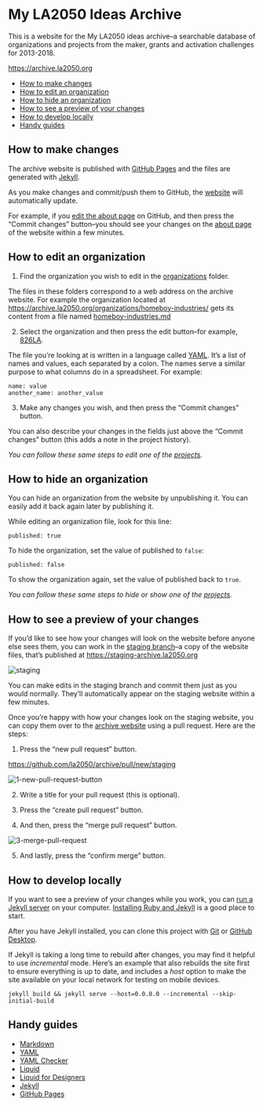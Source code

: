 
# My LA2050 Ideas Archive

This is a website for the My LA2050 ideas archive–a searchable database of organizations and projects from the maker, grants and activation challenges for 2013-2018.

https://archive.la2050.org

* [How to make changes](#how-to-make-changes)
* [How to edit an organization](#how-to-edit-an-organization)
* [How to hide an organization](#how-to-hide-an-organization)
* [How to see a preview of your changes](#how-to-see-a-preview-of-your-changes)
* [How to develop locally](#how-to-develop-locally)
* [Handy guides](#handy-guides)

## How to make changes

The archive website is published with [GitHub Pages](https://pages.github.com) and the files are generated with [Jekyll](http://jekyllrb.com).

As you make changes and commit/push them to GitHub, the [website](https://archive.la2050.org) will automatically update.

For example, if you [edit the about page](https://github.com/la2050/archive/edit/master/about.markdown) on GitHub, and then press the “Commit changes” button–you should see your changes on the [about page](https://archive.la2050.org/about/) of the website within a few minutes.

## How to edit an organization

1. Find the organization you wish to edit in the [organizations](https://github.com/la2050/archive/tree/master/_organizations) folder.

The files in these folders correspond to a web address on the archive website. For example the organization located at https://archive.la2050.org/organizations/homeboy-industries/ gets its content from a file named [homeboy-industries.md](https://github.com/la2050/archive/blob/master/_organizations/homeboy-industries.md)

2. Select the organization and then press the edit button–for example, [826LA](https://github.com/la2050/archive/edit/master/_organizations/826la.md).

The file you’re looking at is written in a language called [YAML](https://en.wikipedia.org/wiki/YAML). It’s a list of names and values, each separated by a colon. The names serve a similar purpose to what columns do in a spreadsheet. For example:
```
name: value
another_name: another_value
```

3. Make any changes you wish, and then press the “Commit changes” button.

You can also describe your changes in the fields just above the “Commit changes” button (this adds a note in the project history).

_You can follow these same steps to edit one of the [projects](https://github.com/la2050/archive/tree/master/_projects)._

## How to hide an organization

You can hide an organization from the website by unpublishing it. You can easily add it back again later by publishing it.

While editing an organization file, look for this line:
```
published: true
```

To hide the organization, set the value of published to `false`:
```
published: false
```

To show the organization again, set the value of published back to `true`.

_You can follow these same steps to hide or show one of the [projects](https://github.com/la2050/archive/tree/master/_projects)._

## How to see a preview of your changes

If you’d like to see how your changes will look on the website before anyone else sees them, you can work in the [staging branch](https://github.com/la2050/archive/tree/staging)–a copy of the website files, that’s published at https://staging-archive.la2050.org

![staging](https://user-images.githubusercontent.com/926616/47131296-bcb61180-d252-11e8-90e0-56a2e7552163.png)

You can make edits in the staging branch and commit them just as you would normally. They’ll automatically appear on the staging website within a few minutes.

Once you’re happy with how your changes look on the staging website, you can copy them over to the [archive website](https://archive.la2050.org) using a pull request. Here are the steps:

1. Press the “new pull request” button.

https://github.com/la2050/archive/pull/new/staging

![1-new-pull-request-button](https://user-images.githubusercontent.com/926616/47131298-bde73e80-d252-11e8-8cd6-f64703af5c2b.png)

2. Write a title for your pull request (this is optional).

3. Press the “create pull request” button.

4. And then, press the “merge pull request” button.

![3-merge-pull-request](https://user-images.githubusercontent.com/926616/47131302-c0499880-d252-11e8-9393-75dcfcd49650.png)

5. And lastly, press the “confirm merge” button.


## How to develop locally

If you want to see a preview of your changes while you work, you can [run a Jekyll server](https://jekyllrb.com) on your computer. [Installing Ruby and Jekyll](https://jekyllrb.com/docs/installation/) is a good place to start.

After you have Jekyll installed, you can clone this project with [Git](https://git-scm.com) or [GitHub Desktop](https://desktop.github.com).

If Jekyll is taking a long time to rebuild after changes, you may find it helpful to use *incremental* mode. Here’s an example that also rebuilds the site first to ensure everything is up to date, and includes a *host* option to make the site available on your local network for testing on mobile devices.

```
jekyll build && jekyll serve --host=0.0.0.0 --incremental --skip-initial-build
```

## Handy guides

* [Markdown](https://guides.github.com/features/mastering-markdown/)
* [YAML](https://docs.ansible.com/ansible/latest/reference_appendices/YAMLSyntax.html)
* [YAML Checker](http://www.yamllint.com)
* [Liquid](https://shopify.github.io/liquid/)
* [Liquid for Designers](https://github.com/Shopify/liquid/wiki/Liquid-for-Designers)
* [Jekyll](https://jekyllrb.com/docs/home/)
* [GitHub Pages](https://pages.github.com)

